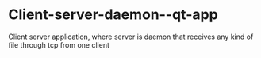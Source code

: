 # Client-server-daemon--qt-app
Client server application, where server is daemon that receives any kind of file through tcp from one client

